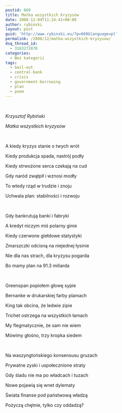 ```yaml
---
postid: 669
title: Matka wszystkich kryzysów
date: 2008-12-04T11:24:41+00:00
author: rybinski
layout: post
guid: 'http://www.rybinski.eu/?p=669&language=pl'
permalink: /2008/12/matka-wszystkich-kryzysow/
dsq_thread_id:
  - 3163272878
categories:
  - Bez kategorii
tags:
  - bail-out
  - central-bank
  - crisis
  - government-borrowing
  - plan
  - poem
---
```

 

_Krzysztof Rybiński_

_Matka wszystkich kryzysów_

 

A kiedy kryzys stanie o twych wrót

Kiedy produkcja spada, nastrój podły

Kiedy strwożone serca czekają na cud

Gdy naród zwątpił i wznosi modły

To wtedy rząd w trudzie i znoju

Uchwala plan: stabilności i rozwoju

 

Gdy bankrutują banki i fabryki

A kredyt niczym miś polarny ginie

Kiedy czerwone giełdowe statystyki

Zmarszczki odcisną na niejednej łysinie

Nie dla nas strach, dla kryzysu pogarda

Bo mamy plan na 91.3 miliarda

 

Greenspan popiołem głowę sypie

Bernanke w drukarskiej farby plamach

King tak obcina, że ledwie zipie

Trichet ostrzega na wszystkich łamach

My flegmatycznie, że sam nie wiem

Mówimy głośno, trzy kropka siedem

 

Na waszyngtońskiego konsensusu gruzach

Prywatne zyski i uspołecznione straty

Gdy śladu nie ma po władcach i tuzach

Nowe pojawią się wnet dylematy

Świata finanse pod państwową władzą

Pożyczą chętnie, tylko czy oddadzą?
